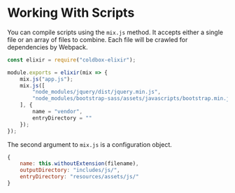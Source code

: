 # Working With Scripts

You can compile scripts using the `mix.js` method. It accepts either a single file or an array of files to combine.
Each file will be crawled for dependencies by Webpack.

```js
const elixir = require("coldbox-elixir");

module.exports = elixir(mix => {
    mix.js("app.js");
    mix.js([
        "node_modules/jquery/dist/jquery.min.js",
        "node_modules/bootstrap-sass/assets/javascripts/bootstrap.min.js"
    ], {
        name = "vendor",
        entryDirectory = ""
    });
});
```

The second argument to `mix.js` is a configuration object.

```js
{
    name: this.withoutExtension(filename),
    outputDirectory: "includes/js/",
    entryDirectory: "resources/assets/js/"
}
```

